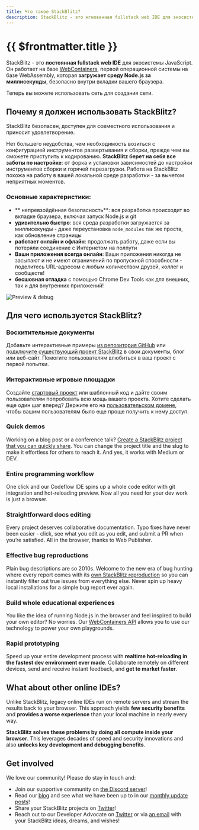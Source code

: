 ```yaml
---
title: Что такое StackBlitz?
description: StackBlitz - это мгновенная fullstack web IDE для экосистемы JavaScript. Он работает на базе WebContainers, первой операционной системы на базе WebAssembly, которая загружает среду Node.js за миллисекунды, безопасно в вашей вкладке браузера.
---
```


# {{ $frontmatter.title }}

StackBlitz - это **постоянная fullstack web IDE** для экосистемы JavaScript. Он работает на базе [WebContainers](https://blog.stackblitz.com/posts/introducing-webcontainers/), первой операционной системы на базе WebAssembly, которая **загружает среду Node.js за миллисекунды**, безопасно внутри вкладки вашего браузера.

Теперь вы можете использовать сеть для создания сети.

## Почему я должен использовать StackBlitz?

StackBlitz безопасен, доступен для совместного использования и приносит удовлетворение.

Нет большего неудобства, чем необходимость возиться с конфигурацией инструментов развертывания и сборки, прежде чем вы сможете приступить к кодированию. **StackBlitz берет на себя все заботы по настройке**: от форка и установки зависимостей до настройки инструментов сборки и горячей перезагрузки. Работа на StackBlitz похожа на работу в вашей локальной среде разработки - за вычетом неприятных моментов.

### Основные характеристики:

- ** непревзойдённая безопасность**: вся разработка происходит во вкладке браузера, включая запуск Node.js и git
- **удивительно быстро**: вся среда разработки загружается за миллисекунды - даже переустановка `node_modules` так же проста, как обновление страницы
- **работает онлайн и офлайн**: продолжать работу, даже если вы потеряли соединение с Интернетом на полпути
- **Ваши приложения всегда онлайн**: Ваши приложения никогда не засыпают и не имеют ограничений по пропускной способности - поделитесь URL-адресом с любым количеством друзей, коллег и сообществ!
- **бесшовная отладка** с помощью Chrome Dev Tools как для внешних, так и для внутренних приложений!

![Preview & debug](./assets/what-is-sb-intro.gif)

## Для чего используется StackBlitz?

### Восхитительные документы

Добавьте интерактивные примеры [из репозитория GitHub](/guides/integration/open-from-github) или [подключите существующий проект StackBlitz](/guides/integration/create-with-sdk) в свои документы, блог или веб-сайт. Помогите пользователям влюбиться в ваш проект с первой попытки.

### Интерактивные игровые площадки

Создайте [стартовый проект](/guides/user-guide/starter-projects) или шаблонный код и дайте своим пользователям попробовать всю мощь вашего проекта. Хотите сделать еще один шаг вперед? Держите его на [пользовательском домене](https://stackblitz.new), чтобы вашим пользователям было еще проще получить к нему доступ.

### Quick demos

Working on a blog post or a conference talk? [Create a StackBlitz project that you can quickly share](/guides/integration/embedding). You can change the project title and the slug to make it effortless for others to reach it. And yes, it works with Medium or DEV.

### Entire programming workflow

One click and our Codeflow IDE spins up a whole code editor with git integration and hot-reloading preview. Now all you need for your dev work is just a browser.

### Straightforward docs editing

Every project deserves collaborative documentation. Typo fixes have never been easier - click, see what you edit as you edit, and submit a PR when you’re satisfied. All in the browser, thanks to Web Publisher.

### Effective bug reproductions

Plain bug descriptions are so 2010s. Welcome to the new era of bug hunting where every report comes with its [own StackBlitz reproduction](/guides/integration/bug-reproductions) so you can instantly filter out true issues from everything else. Never spin up heavy local installations for a simple bug report ever again.

### Build whole educational experiences

You like the idea of running Node.js in the browser and feel inspired to build your own editor? No worries. Our [WebContainers API](/platform/api/webcontainer-api) allows you to use our technology to power your own playgrounds.

### Rapid prototyping

Speed up your entire development process with **realtime hot-reloading in the fastest dev environment ever made**. Collaborate remotely on different devices, send and receive instant feedback, and **get to market faster**.

## What about other online IDEs?

Unlike StackBlitz, legacy online IDEs run on remote servers and stream the results back to your browser. This approach yields **few security benefits** and **provides a worse experience** than your local machine in nearly every way.

**StackBlitz solves these problems by doing all compute inside your browser**. This leverages decades of speed and security innovations and also **unlocks key development and debugging benefits**.

## Get involved

We love our community! Please do stay in touch and:

- Join our supportive community on [the Discord server](https://discord.gg/22zTzrwQrU)!
- Read our [blog](https://blog.stackblitz.com/) and see what we have been up to in our [monthly update posts](https://blog.stackblitz.com/categories/monthly-updates/)!
- Share your StackBlitz projects on [Twitter](https://twitter.com/stackblitz)!
- Reach out to our Developer Advocate on [Twitter](https://twitter.com/sylwiavargas) or via [an email](mailto:devrel@stackblitz.com) with your StackBlitz ideas, dreams, and wishes!
